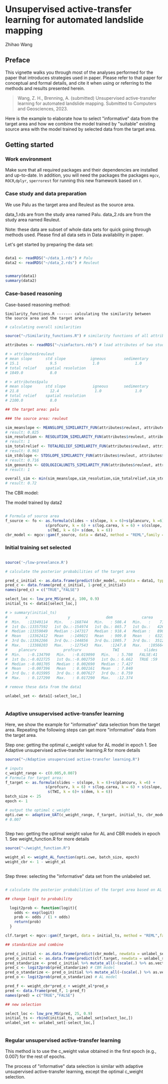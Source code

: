 
# Unsupervised active-transfer learning for automated landslide mapping

Zhihao Wang

## Preface

This vignette walks you through most of the analyses performed for the
paper that introduces strategies used in paper. Please refer to that
paper for conceptual and formal details, and cite it when using or
referring to the methods and results presented herein.

> Wang, Z. H., Brenning, A. (submitted) Unsupervised active-transfer
> learning for automated landslide mapping. Submitted to Computers and
> Geosciences, 2023.

Here is the example to elaborate how to select "informative" data from
the target area and how we combine the model trained by "suitable"
existing source area with the model trained by selected data from the
target area.

## Getting started

### Work environment

Make sure that all required packages and their dependencies are
installed and up-to-date. In addition, you will need the packages the
packages `mgcv`, `ROCR`,`dplyr`, `sperrorest` for running this new
framework based on r.

### Case study and data preparation

We use Palu as the target area and Reuleut as the source area.

data_1.rds are from the study area named Palu.
data_2.rds are from the study area named Reuleut.

Note: these data are subset of whole data sets for quick going through
methods used. Please find all data sets in Data availability in paper.

Let's get started by preparing the data set:

``` r

data1 <- readRDS("~/data_1.rds") # Palu
data2 <- readRDS("~/data_2.rds") # Reuleut


summary(data1)
summary(data2)

```

### Case-based reasoning

Case-based reasoning method:

    Similarity_functions.R ------- calculating the similarity between
    the source area and the target area

``` r
# calculating overall similarities

source("~/Similarity_functions.R") # similarity functions of all attributes

attributes <- readRDS("~/simfactors.rds") # load attributes of two study areas

# > attributes$reuleut
# mean slope      std slope           igneous        sedimentary        metamorphic        
# 15.1              9.5                1.0                1.0                1.0    
# total relief    spatial resolution 
# 1849.0            8.0 

# > attributes$palu
# mean slope      std slope            igneous       sedimentary       metamorphic 
# 21.8              12.4                1.0               1.0                1.0 
# total relief    spatial resolution 
# 2100.0            8.0 

## the target area: palu

### the source area: reuleut

sim_meanslope <- MEANSLOPE_SIMILARITY_FUN(attributes$reuleut, attributes$palu, 60) 
# result: 0.825
sim_resolution <- RESOLUTION_SIMILARITY_FUN(attributes$reuleut, attributes$palu)
# result: 1
sim_totalrelief <- TOTALRELIEF_SIMILARITY_FUN(attributes$reuleut, attributes$palu)
# result: 0.963
sim_stdslope <- STDSLOPE_SIMILARITY_FUN(attributes$reuleut, attributes$palu)
# result: 0.716
sim_geounits <- GEOLOGICALUNITS_SIMILARITY_FUN(attributes$reuleut, attributes$palu)
# result: 1

overall_sim <- min(sim_meanslope,sim_resolution,sim_totalrelief,sim_stdslope,sim_geounits)
# result: 0.72

```

The CBR model:

 The model trained by data2


``` r

# Formula of source area
f_source <- fo <- as.formula(slides ~ s(slope, k = 6)+s(plancurv, k =6) +
                  s(profcurv, k = 6) + s(log.carea, k = 6) + s(cslope, k = 6) + 
                   s(TWI, k = 6)+ s(dem, k = 6))
cbr_model <- mgcv::gam(f_source, data = data2, method = "REML",family = "binomial")

```

### Initial training set selected

``` r

source('~/low-prevelance.R')

# calculate the posterior probabilities of the target area

pred_c_initial <- as.data.frame(predict(cbr_model, newdata = data1, type = "response"))
pred_c <- data.frame(pred_c_initial, 1-pred_c_initial)
names(pred_c) = c("TRUE","FALSE")

select_loc <- low_pre_MS(pred_c, 100, 0.9)
initial_ts <- data1[select_loc,]

# > summary(initial_ts)
#        x                  y                dem             carea               cslope           slope     
#  Min.   :13349114   Min.   :-168744   Min.   : 508.4   Min.   :    71.76   Min.   : 7.461   Min.   : 2.844
#  1st Qu.:13357592   1st Qu.:-154974   1st Qu.: 865.7   1st Qu.:   426.83   1st Qu.:21.841   1st Qu.:15.508
#  Median :13359049   Median :-147317   Median : 918.4   Median :   890.90   Median :32.298   Median :21.340
#  Mean   :13362412   Mean   :-149021   Mean   : 909.0   Mean   :  6323.30   Mean   :29.467   Mean   :23.890
#  3rd Qu.:13362266   3rd Qu.:-144856   3rd Qu.:1005.7   3rd Qu.:  3512.43   3rd Qu.:38.527   3rd Qu.:35.021
#  Max.   :13388203   Max.   :-127543   Max.   :1247.8   Max.   :105664.23   Max.   :39.385   Max.   :47.521  
#     plancurv            profcurv              TWI           slides     log.carea    
#  Min.   :-0.134790   Min.   :-0.019090   Min.   : 5.708   FALSE:41   Min.   :1.856  
#  1st Qu.:-0.022725   1st Qu.:-0.002750   1st Qu.: 6.662   TRUE :59   1st Qu.:2.630  
#  Median :-0.001705   Median : 0.002690   Median : 7.427              Median :2.949  
#  Mean   :-0.007396   Mean   : 0.002161   Mean   : 7.840              Mean   :3.098  
#  3rd Qu.: 0.015995   3rd Qu.: 0.007627   3rd Qu.: 8.759              3rd Qu.:3.546  
#  Max.   : 0.127290   Max.   : 0.017290   Max.   :12.374              Max.   :5.024  

# remove these data from the data1

unlabel_set <- data1[-select_loc,]
    
```

### Adaptive unsupervised active-transfer learning

Here, we show the example for "informative" data selection from the target area.
Repeating the following steps can get more "informative" data from the target area.


Step one: getting the optimal c_weight value for AL model in epoch 1.
See Adaptive unsupervised active-transfer learning.R for more details

``` r
source("~/Adaptive unsupervised active-transfer learning.R")

# inputs 
c_weight_range <- c(0.005,0.007)
# Formula for target area:
f_target <- as.formula(slides ~ s(slope, k = 6)+s(plancurv, k =6) +
                  s(profcurv, k = 6) + s(log.carea, k = 6) + s(cslope, k = 6) + 
                   s(TWI, k = 6)+ s(dem, k = 6))
batch_size <- 25
epoch <- 1

# output the optimal c_weight
opti.cwe <- adaptive_UAT(c_weight_range, f_target, initial_ts, cbr_model, batch_size, epoch)
# 0.007
    
```

Step two: getting the optimal weight value for AL and CBR models in epoch 1.
See weight_function.R for more details

``` r
source("~/weight_function.R")

weight_al <- weight_AL_function(opti.cwe, batch_size, epoch)
weight_cbr <- 1 - weight_al
    
```
Step three: selecting the "informative" data set from the unlabeled set.

``` r

# calculate the posterior probabilities of the target area based on AL and CBR models

## change logit to probability

  logit2prob <- function(logit){
    odds <- exp(logit)
    prob <- odds / (1 + odds)
    return(prob)
  }

clf.target <- mgcv::gam(f_target, data = initial_ts, method = "REML",family = "binomial") 

## standardize and combine

pred_c_initial <- as.data.frame(predict(cbr_model, newdata = unlabel_set, type = "link"))
pred_o_initial <- as.data.frame(predict(clf.target, newdata = unlabel_set, type = "link"))
pred_standarize <- pred_c_initial %>% mutate_all(~(scale(.) %>% as.vector))
pred_c <- logit2prob(pred_standarize) # CBR model
pred_o_standarize <- pred_o_initial %>% mutate_all(~(scale(.) %>% as.vector))
pred_o <- logit2prob(pred_o_standarize) # AL model

pred_f <- weight_cbr*pred_c + weight_al*pred_o
pred <- data.frame(pred_f, 1-pred_f)
names(pred) = c("TRUE","FALSE")

## new selection

select_loc <- low_pre_MS(pred, 25, 0.9)
initial_ts <- rbind(initial_ts, unlabel_set[select_loc,])
unlabel_set <- unlabel_set[-select_loc,]
    
```

### Regular unsupervised active-transfer learning

This method is to use the c_weight value obtained in the first epoch (e.g., 0.007)
for the rest of epochs.

The process of "informative" data selection is similar with adaptive 
unsupervised active-transfer learning, except the optimal c_weight selection.
